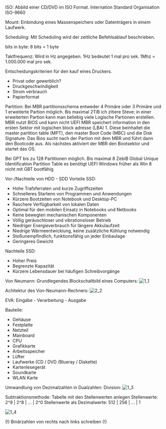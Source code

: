 ISO:
Abbild einer CD/DVD im ISO Format.
Internation Standard Organisation ISO-9660

Mount:
Einbindung eines Massenspeichers oder Datenträgers in einem Laufwerk.

Scheduling:
Mit Scheduling wird der zeitliche Befehlsablauf beschrieben.

bits in byte:
8 bits = 1 byte

Taktfrequenz:
Wird in Hz angegeben. 1Hz bedeutet 1 mal pro sek. 1Mhz = 1.000.000 mal pro sek.

Entscheidungskriterien für den kauf eines Druckers.
 - Privat oder gewerblich?
 - Druckgeschwindigkeit
 - Strom verbrauch
 - Papierformat
 
Partition:
Bei MBR partitionsschema entweder 4 Primäre oder 3 Primäre und 1 erweiterte Partion möglich. Bis maximal 2TiB
ich zitiere Steve: in einer erweiterten Partion kann man beliebig viele Logische Partionen erstellen. 
MBR nutzt BIOS und kann nicht UEFI
MBR speichert information in den ersten Sektor mit logischen block adresse (LBA) 1.
Diese beinhaltet die master partition table (MPT), den master Boot Code (MBC) und die Disk Signature.
Das Bios sucht nach der Partion mit dem MBR und führt dann den Bootcode aus.
Als nächstes aktiviert der MBR den  Bootsektor und startet das OS.

Bei GPT bis zu 128 Partitionen möglich. Bis maximal 8 ZebiB
Global Unique Identification Partition Table es benötigt UEFI
Windows früher als Win 8 nicht mit GBT bootfähig


Vor-/Nachteile von HDD - SDD
Vorteile SSD:
  - Hohe Trafsferraten und kurze Zugriffszeiten
  - Schnelleres Startenn von Programmen und Anwendungen
  - Kürzere Bootzeiten von Notebook und Desktop-PC
  - Raschere Verfügbarkeit von lokalen Daten
  - Optimal für den mobilen Einsatz in Notebooks und Netbooks
  - Keine bewegten mechanischen Komponenten
  - Völlig geräuschloser und vibrationsloser Betrieb
  - Niedriger Energieverbrauch für längere Akkulaufzeit
  - Niedrige Wärmeentwicklung, keine zusätzliche Kühlung notwendig
  - Stoßunempfindlich, funktionsfähig un jeder Einbaulage
  - Geringeres Gewicht
  
 Nachteile SSD:
  - Hoher Preis
  - Begrenzte Kapazität
  - Kürzere Lebensdauer bei häufigen Schreibvorgänge
  
Von Neumann:
Grundlegendes Blockschaltbild eines Computers:
![1_1](https://user-images.githubusercontent.com/109280187/187205133-b80d25b7-1622-41d7-a09b-8279ca45901b.PNG)

Achitektur des Von-Neumann-Rechners:
![2_2](https://user-images.githubusercontent.com/109280187/187205220-ea6df6e1-91df-4e77-88ab-0737ab40a482.PNG)


EVA:
Eingabe - Verarbeitung - Ausgabe

Bauteile:
  - Gehäuse
  - Festplatte
  - Netzteil
  - Mainboard
  - CPU
  - Grafikkarte
  - Arbeitsspeicher
  - Lüfter
  - Laufwerke (CD / DVD /Blueray / Diskette)
  - Kartenlesegerät
  - Soundkarte
  - WLAN Karte
 
 Umwandlung von Dezimalzahlen in Dualzahlen:
 Division:
 ![1_3](https://user-images.githubusercontent.com/109280187/187207208-249d05f2-1862-4100-8b87-f411f085b7c6.PNG)
  
  Subtraktionsmethode:
  Tabelle mit den Stellenwerten anlegen
  Stellenwerte:                  2^9 | 2^8 | ... | 2^0
  Stellenwerte als Dezimalwerte: 512 | 256 | ... | 1
  
  ![1_4](https://user-images.githubusercontent.com/109280187/187207949-f2d9517f-9de7-413a-85b7-323252fb5952.PNG)

  (!) Binärzahlen von rechts nach links schreiben (!)
  


